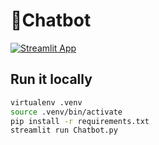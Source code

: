 # 🎈Chatbot


[![Streamlit App](https://static.streamlit.io/badges/streamlit_badge_black_white.svg)](https://llm-examples.streamlit.app/)




## Run it locally

```sh
virtualenv .venv
source .venv/bin/activate
pip install -r requirements.txt
streamlit run Chatbot.py
```
